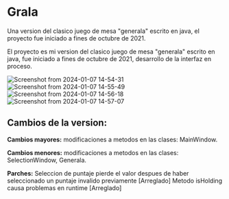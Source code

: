 # Grala

Una version del clasico juego de mesa "generala" escrito en java, el proyecto fue iniciado a fines de octubre de 2021.

El proyecto es mi version del clasico juego de mesa "generala" escrito en java, fue iniciado a fines de octubre de 2021, desarrollo de la interfaz en proceso.

![Screenshot from 2024-01-07 14-54-31](https://github.com/DanielH1999/Grala/assets/86022708/44083a52-3782-4f78-aa5f-4dfb22af7242)
![Screenshot from 2024-01-07 14-55-49](https://github.com/DanielH1999/Grala/assets/86022708/415b46ff-067b-48d9-9388-10114d87df3c)
![Screenshot from 2024-01-07 14-56-18](https://github.com/DanielH1999/Grala/assets/86022708/6869fe6e-a20f-4f37-b287-945b28e2413b)
![Screenshot from 2024-01-07 14-57-07](https://github.com/DanielH1999/Grala/assets/86022708/c580e510-0ccd-4dd8-a656-76216df42ec4)


## Cambios de la version:

**Cambios mayores:**
	modificaciones a metodos en las clases: MainWindow.

**Cambios menores:**
	modificaciones a metodos en las clases: SelectionWindow, Generala.

**Parches:**
	Seleccion de puntaje pierde el valor despues de haber seleccionado un puntaje invalido previamente [Arreglado]
	Metodo isHolding causa problemas en runtime [Arreglado]
